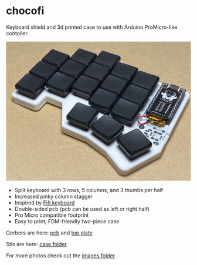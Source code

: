 # chocofi

Keyboard shield and 3d printed case to use with Arduino ProMicro-like contoller.

![Photo of a chocofi keyboard](/images/IMG_7067.jpeg)

- Split keyboard with 3 rows, 5 columns, and 3 thumbs per half
- Increased pinky column stagger
- Inspired by [Fifi keyboard](https://github.com/raychengy/fifi_split_keeb)
- Double-sided pcb (pcb can be used as left or right half)
- Pro Micro compatible footprint
- Easy to print, FDM-friendly two-piece case

Gerbers are here: [pcb](/pcb/gerber.zip) and [top plate](/pcb/gerber-plate.zip)

Stls are here: [case folder](/case)

For more photos check out the [images folder](/images)
